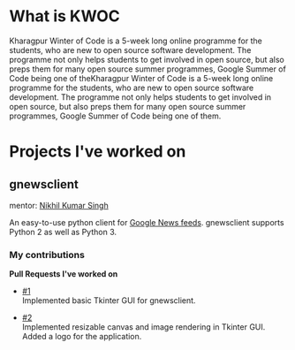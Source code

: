 # What is KWOC
Kharagpur Winter of Code is a 5-week long online programme for the students,
who are new to open source software development. The programme not only
helps students to get involved in open source, but also preps them for
many open source summer programmes, Google Summer of Code being one of
theKharagpur Winter of Code is a 5-week long online programme for the students,
who are new to open source software development. The programme not only helps
students to get involved in open source, but also preps them for many
open source summer programmes, Google Summer of Code being one of them.


# Projects I've worked on
## gnewsclient
mentor: [Nikhil Kumar Singh](https://github.com/nikhilkumarsingh)

An easy-to-use python client for [Google News feeds](https://news.google.com/).
gnewsclient supports Python 2 as well as Python 3.

### My contributions 
  **Pull Requests I've worked on**
  
- [#1](https://github.com/nikhilkumarsingh/gnewsclient/pull/16)<br/>
  Implemented basic Tkinter GUI for gnewsclient.
  
  
- [#2](https://github.com/nikhilkumarsingh/gnewsclient/pull/18)<br/>
  Implemented resizable canvas and image rendering in Tkinter GUI.<br/>
  Added a logo for the application.
    
   
    
   
  
